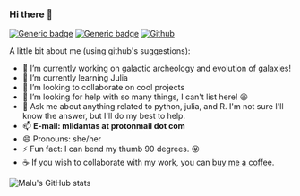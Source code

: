 ### Hi there 👋

[![Generic badge](https://img.shields.io/badge/Personal-website-black.svg)](https://www.mlldantas.com/)
[![Generic badge](https://img.shields.io/badge/ResearchGate-profile-black)](https://www.researchgate.net/profile/Maria-Luiza-Linhares-Dantas)
[![Github](https://img.shields.io/badge/-Github-000?style=flat&logo=Github&logoColor=white)](https://github.com/mlldantas)

A little bit about me (using github's suggestions):

- 🔭 I’m currently working on galactic archeology and evolution of galaxies!
- 🌱 I’m currently learning Julia
- 👯 I’m looking to collaborate on cool projects
- 🤔 I’m looking for help with so many things, I can't list here! 😃
- 💬 Ask me about anything related to python, julia, and R. I'm not sure I'll know the answer, but I'll do my best to help. 
- 📫 **E-mail: mlldantas at protonmail dot com**
- 😄 Pronouns: she/her 
- ⚡ Fun fact: I can bend my thumb 90 degrees. :stuck_out_tongue_closed_eyes:
- ☕ If you wish to collaborate with my work, you can [buy me a coffee](https://www.buymeacoffee.com/mlldantas). 

![Malu's GitHub stats](https://github-readme-stats.vercel.app/api?username=mlldantas&count_private=true&theme=calm)

<!--- theme onedark --->
<!--- theme panda --->
<!--- theme calm --->
<!--- theme radical --->
